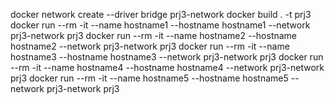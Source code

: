 docker network create --driver bridge prj3-network
docker build . -t prj3
docker run --rm -it --name hostname1 --hostname hostname1 --network prj3-network prj3
docker run --rm -it --name hostname2 --hostname hostname2 --network prj3-network prj3
docker run --rm -it --name hostname3 --hostname hostname3 --network prj3-network prj3
docker run --rm -it --name hostname4 --hostname hostname4 --network prj3-network prj3
docker run --rm -it --name hostname5 --hostname hostname5 --network prj3-network prj3
